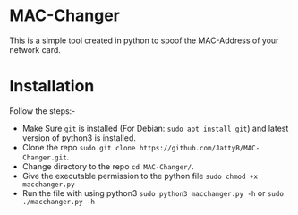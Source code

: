 
# MAC-Changer
This is a simple tool created in python to spoof the MAC-Address of your network card.

# Installation
Follow the steps:-
  * Make Sure `git` is installed (For Debian: `sudo apt install git`) and latest version of python3 is installed.
  * Clone the repo `sudo git clone https://github.com/JattyB/MAC-Changer.git`.
  * Change directory to the repo `cd MAC-Changer/`.
  * Give the executable permission to the python file `sudo chmod +x macchanger.py`
  * Run the file with using python3 `sudo python3 macchanger.py -h` or `sudo ./macchanger.py -h`
